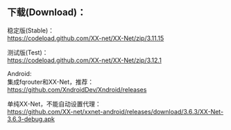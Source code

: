 
## 下载(Download)：
稳定版(Stable)：  
https://codeload.github.com/XX-net/XX-Net/zip/3.11.15


测试版(Test)：  
https://codeload.github.com/XX-net/XX-Net/zip/3.12.1


Android:  
集成fqrouter和XX-Net，推荐：  
https://github.com/XndroidDev/Xndroid/releases

单纯XX-Net，不能自动设置代理：    
https://github.com/XX-net/xxnet-android/releases/download/3.6.3/XX-Net-3.6.3-debug.apk
